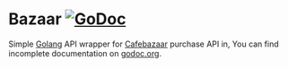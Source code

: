 # Bazaar [![GoDoc](https://godoc.org/github.com/alireza-ahmadi/bazaar?status.svg)](http://godoc.org/github.com/alireza-ahmadi/bazaar)
Simple [Golang](http://golang.org) API wrapper for [Cafebazaar](http://cafebazaar.ir) purchase API in, You can find incomplete documentation on [godoc.org](http://godoc.org/github.com/alireza-ahmadi/bazaar).
